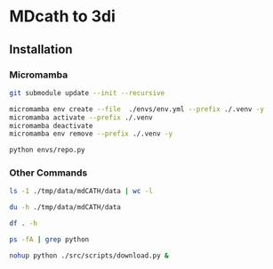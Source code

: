# MDcath to 3di

## Installation

### Micromamba

```sh
git submodule update --init --recursive

micromamba env create --file  ./envs/env.yml --prefix ./.venv -y
micromamba activate --prefix ./.venv
micromamba deactivate
micromamba env remove --prefix ./.venv -y

python envs/repo.py
```

### Other Commands

```sh
ls -1 ./tmp/data/mdCATH/data | wc -l

du -h ./tmp/data/mdCATH/data

df . -h

ps -fA | grep python

nohup python ./src/scripts/download.py &
```
